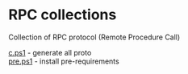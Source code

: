# RPC collections
Collection of RPC protocol (Remote Procedure Call)  
  
[c.ps1](./c.ps1) - generate all proto  
[pre.ps1](./pre.ps1) - install pre-requirements  